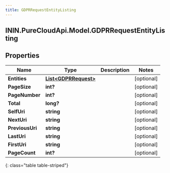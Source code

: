 ```yaml
---
title: GDPRRequestEntityListing
---
```

## ININ.PureCloudApi.Model.GDPRRequestEntityListing

## Properties

|Name | Type | Description | Notes|
|------------ | ------------- | ------------- | -------------|
| **Entities** | [**List&lt;GDPRRequest&gt;**](GDPRRequest.html) |  | [optional] |
| **PageSize** | **int?** |  | [optional] |
| **PageNumber** | **int?** |  | [optional] |
| **Total** | **long?** |  | [optional] |
| **SelfUri** | **string** |  | [optional] |
| **NextUri** | **string** |  | [optional] |
| **PreviousUri** | **string** |  | [optional] |
| **LastUri** | **string** |  | [optional] |
| **FirstUri** | **string** |  | [optional] |
| **PageCount** | **int?** |  | [optional] |
{: class="table table-striped"}


